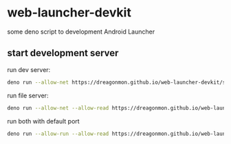# web-launcher-devkit
some deno script to development Android Launcher

## start development server
run dev server:

```bash
deno run --allow-net https://dreagonmon.github.io/web-launcher-devkit/scripts/dev_server.js -p 10801
```

run file server:

```bash
deno run --allow-net --allow-read https://dreagonmon.github.io/web-launcher-devkit/scripts/file_server.js -p 1080
```

run both with default port

```bash
deno run --allow-run --allow-read https://dreagonmon.github.io/web-launcher-devkit/scripts/dev.js
```

